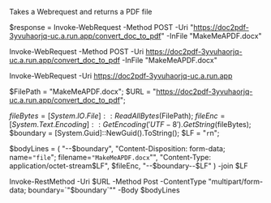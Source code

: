 Takes a Webrequest and returns a PDF file

$response = Invoke-WebRequest -Method POST -Uri "https://doc2pdf-3yvuhaorjq-uc.a.run.app/convert_doc_to_pdf" -InFile "MakeMeAPDF.docx"

Invoke-WebRequest -Method POST -Uri https://doc2pdf-3yvuhaorjq-uc.a.run.app/convert_doc_to_pdf -InFile "MakeMeAPDF.docx"

Invoke-WebRequest -Uri https://doc2pdf-3yvuhaorjq-uc.a.run.app

$FilePath = "MakeMeAPDF.docx";
$URL = "https://doc2pdf-3yvuhaorjq-uc.a.run.app/convert_doc_to_pdf";

$fileBytes = [System.IO.File]::ReadAllBytes($FilePath);
$fileEnc = [System.Text.Encoding]::GetEncoding('UTF-8').GetString($fileBytes);
$boundary = [System.Guid]::NewGuid().ToString(); 
$LF = "`r`n";

$bodyLines = ( 
    "--$boundary",
    "Content-Disposition: form-data; name=`"file`"; filename=`"MakeMeAPDF.docx`"",
    "Content-Type: application/octet-stream$LF",
    $fileEnc,
    "--$boundary--$LF" 
) -join $LF

Invoke-RestMethod -Uri $URL -Method Post -ContentType "multipart/form-data; boundary=`"$boundary`"" -Body $bodyLines